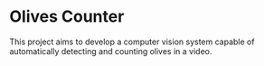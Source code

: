 # Olives Counter
This project aims to develop a computer vision system capable of automatically detecting and counting olives in a video.
